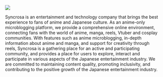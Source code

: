 <img src="https://i.ibb.co/6ZrrXWG/syncrosa.png">

Syncrosa is an entertainment and technology company that brings the best experience to fans of anime and Japanese culture. As an anime-only microblogging platform, we provide a comprehensive online environment, connecting fans with the world of anime, manga, reels, Vtuber and cosplay communities. With features such as anime microblogging, in-depth information about anime and manga, and support for creativity through reels, Syncrosa is a gathering place for an active and participating community, and provides a place for users to explore, interact and participate in various aspects of the Japanese entertainment industry. We are committed to maintaining content quality, promoting inclusivity, and contributing to the positive growth of the Japanese entertainment industry.
